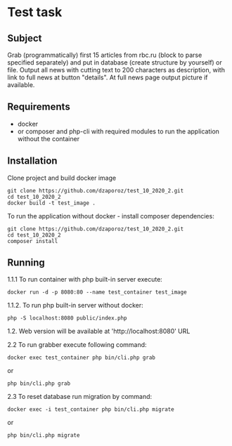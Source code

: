 # Test task

## Subject
Grab (programmatically) first 15 articles from rbc.ru (block to parse specified separately) and put in database (create structure by yourself) or file.
Output all news with cutting text to 200 characters as description, with link to full news at button "details". At full news page output picture if available.

## Requirements
- docker
- or composer and php-cli with required modules to run the application without the container

## Installation
Clone project and build docker image
```
git clone https://github.com/dzaporoz/test_10_2020_2.git
cd test_10_2020_2
docker build -t test_image .
```
To run the application without docker - install composer dependencies:

```
git clone https://github.com/dzaporoz/test_10_2020_2.git
cd test_10_2020_2
composer install
```

## Running
1.1.1 To run container with php built-in server execute:
```
docker run -d -p 8080:80 --name test_container test_image
```
1.1.2. To run php built-in server without docker:
```
php -S localhost:8080 public/index.php
```
1.2. Web version will be available at 'http://localhost:8080' URL

2.2 To run grabber execute following command:
```
docker exec test_container php bin/cli.php grab
```
or
```
php bin/cli.php grab
```

2.3 To reset database run migration by command:
```
docker exec -i test_container php bin/cli.php migrate
```
or
```
php bin/cli.php migrate
```
